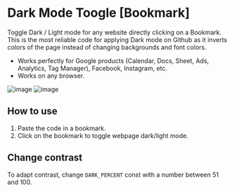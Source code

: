 # Dark Mode Toogle [Bookmark]
Toggle Dark / Light mode for any website directly clicking on a Bookmark. This is the most reliable code for applying Dark mode on Github as it inverts colors of the page instead of changing backgrounds and font colors.

- Works perfectly for Google products (Calendar, Docs, Sheet, Ads, Analytics, Tag Manager), Facebook, Instagram, etc. 
- Works on any browser.

![image](https://user-images.githubusercontent.com/45925914/232034180-23d6b02a-aeb4-499f-a79b-7e1bc5f844ef.png)
![image](https://user-images.githubusercontent.com/45925914/232034604-77242ebf-dc11-4aca-8414-3ba6157c5d62.png)

## How to use
1. Paste the code in a bookmark. 
2. Click on the bookmark to toggle webpage dark/light mode.

## Change contrast
To adapt contrast, change `DARK_PERCENT` const with a number between 51 and 100.
